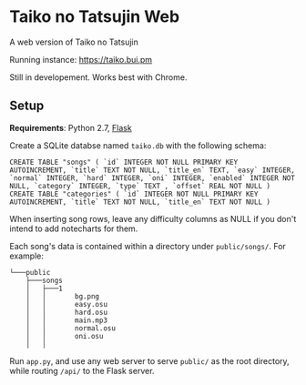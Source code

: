 # Taiko no Tatsujin Web
A web version of Taiko no Tatsujin

Running instance: https://taiko.bui.pm

Still in developement. Works best with Chrome.

## Setup
**Requirements**: Python 2.7, [Flask](https://pypi.org/project/Flask/)

Create a SQLite databse named `taiko.db` with the following schema:

    CREATE TABLE "songs" ( `id` INTEGER NOT NULL PRIMARY KEY AUTOINCREMENT, `title` TEXT NOT NULL, `title_en` TEXT, `easy` INTEGER, `normal` INTEGER, `hard` INTEGER, `oni` INTEGER, `enabled` INTEGER NOT NULL, `category` INTEGER, `type` TEXT , `offset` REAL NOT NULL )
    CREATE TABLE "categories" ( `id` INTEGER NOT NULL PRIMARY KEY AUTOINCREMENT, `title` TEXT NOT NULL, `title_en` TEXT NOT NULL )

When inserting song rows, leave any difficulty columns as NULL if you don't intend to add notecharts for them.

Each song's data is contained within a directory under `public/songs/`. For example:

    └───public
        ├───songs
        │   ├───1
        │   │       bg.png
        │   │       easy.osu
        │   │       hard.osu
        │   │       main.mp3
        │   │       normal.osu
        │   │       oni.osu
        │   │

Run `app.py`, and use any web server to serve `public/` as the root directory, while routing `/api/` to the Flask server.
